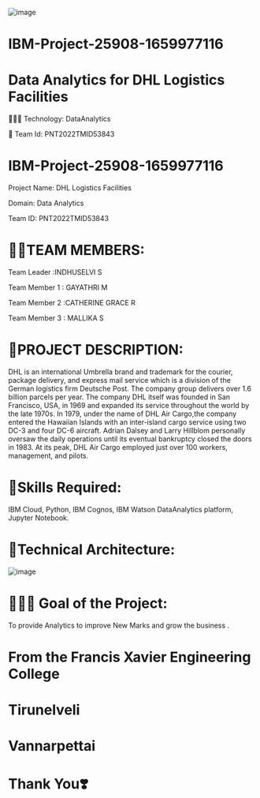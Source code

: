 ![image](https://user-images.githubusercontent.com/116139387/200733663-2922cad9-c3d8-4bb1-ace8-815c746e7103.png)


   # IBM-Project-25908-1659977116
   
  # Data Analytics for DHL Logistics Facilities
👨🏻‍💻 Technology: DataAnalytics


📱 Team Id: PNT2022TMID53843

# IBM-Project-25908-1659977116

Project Name:                                                   DHL Logistics Facilities

Domain:                  Data Analytics

Team ID:                     PNT2022TMID53843



# 👩‍👦TEAM MEMBERS:


Team Leader         :INDHUSELVI S

Team Member 1	         : GAYATHRI M
    
Team Member 2	             :CATHERINE GRACE R

Team Member 3                 : MALLIKA S

# 📜PROJECT DESCRIPTION:

DHL is an international Umbrella brand and trademark for the 
courier, package delivery, and express mail service 
which is a division of the German logistics firm Deutsche Post.
The company group delivers over 1.6 billion parcels per year.
The company DHL itself was founded in San Francisco, USA, in 1969 and expanded 
its service throughout the world by the late 1970s. 
In 1979, under the name of DHL Air Cargo,the company entered the Hawaiian Islands 
with an inter-island cargo service using two DC-3 and four DC-6 aircraft.
Adrian Dalsey and Larry Hillblom personally oversaw the daily operations
until its eventual bankruptcy closed the doors in 1983. 
At its peak, DHL Air Cargo employed just over 100 workers, management, and pilots.



# 🎯Skills Required:

IBM Cloud, Python, IBM Cognos, IBM Watson DataAnalytics platform, Jupyter Notebook.


# 🎯Technical Architecture:



![image](https://user-images.githubusercontent.com/116139387/200738065-0828bc69-8414-4412-a3dd-6ec8766f2949.png)


# 👨🏻‍💻 Goal of the Project:

To provide Analytics to improve New Marks and grow the business .

# From the  Francis Xavier Engineering College

# Tirunelveli
# Vannarpettai

 #  Thank You❣️
